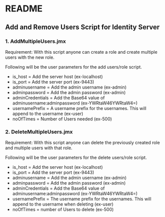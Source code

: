# README

## Add and Remove Users Script for Identity Server 
### 1. AddMultipleUsers.jmx
Requirement: With this script anyone can create a role and create multiple users with the new role.

Following will be the user parameters for the add users/role script.

- is_host = Add the server host (ex-localhost)
- is_port = Add the server port (ex-9443)
- adminusername = Add the admin username (ex-admin)
- adminpassword = Add the admin password  (ex-admin)
- adminCredentials = Add the Base64 value of adminusername:adminpassword (ex-YWRtaW46YWRtaW4=)
- usernamePrefix = A username prefix for the usernames. This will append to the username (ex-user)
- noOfTimes = Number of Users needed (ex-500)


### 2. DeleteMultipleUsers.jmx

Requirement: With this script anyone can delete the previously created role and multiple users with that role.

Following will be the user parameters for the delete users/role script.

- is_host = Add the server host (ex-localhost)
- is_port = Add the server port (ex-9443)
- adminusername = Add the admin username (ex-admin)
- adminpassword = Add the admin password  (ex-admin)
- adminCredentials = Add the Base64 value of adminusername:adminpassword (ex-YWRtaW46YWRtaW4=)
- usernamePrefix = The username prefix for the usernames. This will append to the username when deleting (ex-user)
- noOfTimes = number of Users to delete (ex-500)
